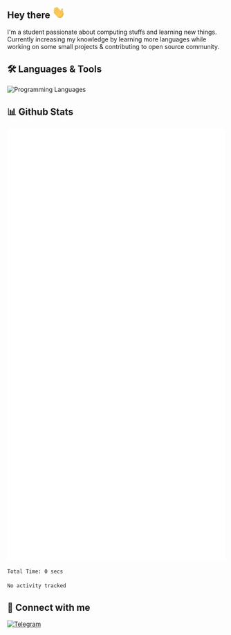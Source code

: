 ## Hey there <img src="https://raw.githubusercontent.com/ABSphreak/ABSphreak/master/gifs/Hi.gif" width="30px">

I'm a student passionate about computing stuffs and learning new things. Currently increasing my knowledge by learning more languages while working on some small projects & contributing to open source community.

## 🛠️ Languages & Tools

![Programming Languages](https://skillicons.dev/icons?i=c,cpp,py,java,js,vscode,github,linux,heroku,redis,mongodb,postgresql&perline=12)

## 📊 Github Stats

![Metrics](./github-metrics.svg)
<!--START_SECTION:waka-->

```txt
Total Time: 0 secs

No activity tracked
```

<!--END_SECTION:waka-->

## 🔗 Connect with me
[![Telegram](https://img.shields.io/badge/telegram-1b77FF.svg?style=for-the-badge&logo=telegram)](https://t.me/SamForSure)

